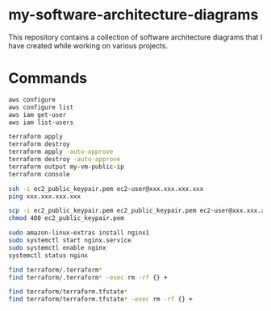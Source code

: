 # my-software-architecture-diagrams

This repository contains a collection of software architecture diagrams that I have created while working on various projects.

# Commands

```bash
aws configure
aws configure list
aws iam get-user
aws iam list-users
```

```bash
terraform apply
terraform destroy
terraform apply -auto-approve
terraform destroy -auto-approve
terraform output my-vm-public-ip
terraform console
```

```bash
ssh -i ec2_public_keypair.pem ec2-user@xxx.xxx.xxx.xxx
ping xxx.xxx.xxx.xxx

scp -i ec2_public_keypair.pem ec2_public_keypair.pem ec2-user@xxx.xxx.xxx.xxx:~/
chmod 400 ec2_public_keypair.pem
```

```bash
sudo amazon-linux-extras install nginx1
sudo systemctl start nginx.service
sudo systemctl enable nginx
systemctl status nginx
```

```bash
find terraform/.terraform*
find terraform/.terraform* -exec rm -rf {} +

find terraform/terraform.tfstate*
find terraform/terraform.tfstate* -exec rm -rf {} +
```


